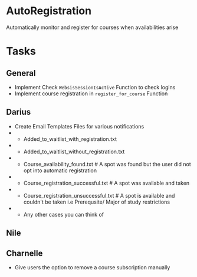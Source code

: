 # AutoRegistration
Automatically monitor and register for courses when availabilities arise

# Tasks 
## General 
* Implement Check ```WebsisSessionIsActive``` Function to check logins
* Implement course registration in ```register_for_course``` Function
  
## Darius 
* Create Email Templates Files for various notifications 
* * Added_to_waitlist_with_registration.txt
* * Added_to_waitlist_without_registration.txt
* * Course_availability_found.txt # A spot was found but the user did not opt into automatic registration
* * Course_registration_successful.txt # A spot was available and taken
* * Course_registration_unsuccessful.txt # A spot is available and couldn't be taken i.e Prerequsite/ Major of study restrictions
* * Any other cases you can think of
## Nile
## Charnelle 
* Give users the option to remove a course subscription manually